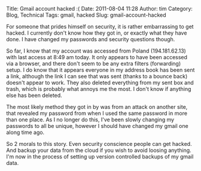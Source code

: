Title: Gmail account hacked :(
Date: 2011-08-04 11:28
Author: tim
Category: Blog, Technical
Tags: gmail, hacked
Slug: gmail-account-hacked

For someone that prides himself on security, it is rather embarrassing
to get hacked. I currently don't know how they got in, or exactly what
they have done. I have changed my passwords and security questions
though.

So far, I know that my account was accessed from Poland (194.181.62.13)
with last access at 8:49 am today. It only appears to have been accessed
via a browser, and there don't seem to be any extra filters (forwarding)
setup. I do know that it appears everyone in my address book has been
sent a link, although the link I can see that was sent (thanks to a
bounce back) doesn't appear to work. They also deleted everything from
my sent box and trash, which is probably what annoys me the most. I
don't know if anything else has been deleted.

The most likely method they got in by was from an attack on another
site, that revealed my password from when I used the same password in
more than one place. As I no longer do this, I've been slowly changing
my passwords to all be unique, however I should have changed my gmail
one along time ago.

So 2 morals to this story. Even security conscience people can get
hacked. And backup your data from the cloud if you wish to avoid loosing
anything. I'm now in the process of setting up version controlled
backups of my gmail data.
